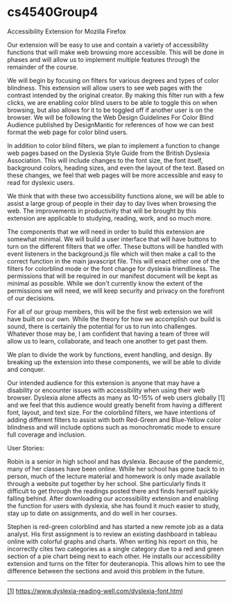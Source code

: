 # cs4540Group4
Accessibility Extension for Mozilla Firefox


Our extension will be easy to use and contain a variety of accessibility functions that will make web browsing more accessible. This will be done in phases and will allow us to implement multiple features through the remainder of the course.

We will begin by focusing on filters for various degrees and types of color blindness. This extension will allow users to see web pages with the contrast intended by the original creator. By making this filter run with a few clicks, we are enabling color blind users to be able to toggle this on when browsing, but also allows for it to be toggled off if another user is on the browser. We will be following the Web Design Guidelines For Color Blind Audience published by DesignMantic for references of how we can best format the web page for color blind users. 

In addition to color blind filters, we plan to implement a function to change web pages based on the Dyslexia Style Guide from the British Dyslexia Association. This will include changes to the font size, the font itself, background colors, heading sizes, and even the layout of the text. Based on these changes, we feel that web pages will be more accessible and easy to read for dyslexic users. 

We think that with these two accessibility functions alone, we will be able to assist a large group of people in their day to day lives when browsing the web. The improvements in productivity that will be brought by this extension are applicable to studying, reading, work, and so much more. 

The components that we will need in order to build this extension are somewhat minimal. We will build a user interface that will have buttons to turn on the different filters that we offer. These buttons will be handled with event listeners in the background.js file which will then make a call to the correct function in the main javascript file. This will enact either one of the filters for colorblind mode or the font change for dyslexia friendliness. The permissions that will be required in our manifest document will be kept as minimal as possible. While we don't currently know the extent of the permissions we will need, we will keep security and privacy on the forefront of our decisions. 

For all of our group members, this will be the first web extension we will have built on our own. While the theory for how we accomplish our build is sound, there is certainly the potential for us to run into challenges. Whatever those may be, I am confident that having a team of three will allow us to learn, collaborate, and teach one another to get past them. 

We plan to divide the work by functions, event handling, and design. By breaking up the extension into these components, we will be able to divide and conquer. 

Our intended audience for this extension is anyone that may have a disability or encounter issues with accessibility when using their web browser. Dyslexia alone affects as many as 10-15% of web users globally [1] and we feel that this audience would greatly benefit from having a different font, layout, and text size. For the colorblind filters, we have intentions of adding different filters to assist with both Red-Green and Blue-Yellow color blindness and will include options such as monochromatic mode to ensure full coverage and inclusion.   

User Stories: 

Robin is a senior in high school and has dyslexia. Because of the pandemic, many of her classes have been online. While her school has gone back to in person, much of the lecture material and homework is only made available through a website put together by her school. She particularly finds it difficult to get through the readings posted there and finds herself quickly falling behind. After downloading our accessibility extension and enabling the function for users with dyslexia, she has found it much easier to study, stay up to date on assignments, and do well in her courses. 

Stephen is red-green colorblind and has started a new remote job as a data analyst. His first assignment is to review an existing dashboard in tableau online with colorful graphs and charts. When writing his report on this, he incorrectly cites two categories as a single category due to a red and green section of a pie chart being next to each other. He installs our accessibility extension and turns on the filter for deuteranopia. This allows him to see the difference between the sections and avoid this problem in the future. 


*****
[[1]](https://userway.org/blog/userways-dyslexia-friendly-font/#_ftnref1) https://www.dyslexia-reading-well.com/dyslexia-font.html
